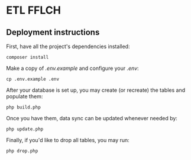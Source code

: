 # ETL FFLCH

## Deployment instructions

First, have all the project's dependencies installed:

```
composer install
```

Make a copy of *.env.example* and configure your *.env*:

```
cp .env.example .env
```

After your database is set up, you may create (or recreate) the tables and populate them:

```
php build.php
```

Once you have them, data sync can be updated whenever needed by:

```
php update.php
```

Finally, if you'd like to drop all tables, you may run:

```
php drop.php
```